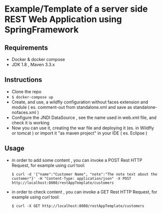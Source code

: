 Example/Template of a server side REST Web Application using SpringFramework
========

Requirements
--------
* Docker & docker compose
* JDK 1.8 , Maven 3.3.x

Instructions
--------
* Clone the repo
* `` $ docker-compose up ``
* Create, and use, a wildfly configuration without faces extension and module ( es. comment-out from standalone.xml and save as standalone-nofaces.xml )
* Configure the JNDI DataSource , see the name used in web.xml file, and check it is working
* Now you can use it, creating the war file and deploying it  (es. in Wildfly or tomcat ) or import it "as maven project" in your IDE ( es. Eclipse ) 

Usage
--------

* in order to add some content , you can invoke a POST Rest HTTP Request, for example using _curl_ tool:

	`` $ curl -d '{"name":"Customer Name", "note":"The note text about the customer"}' -H "Content-Type: application/json" -X POST http://localhost:8080/restAppTemplate/customers ``

* in order to check content , you can invoke a GET Rest HTTP Request, for example using _curl_ tool: 

	`` $ curl -X GET http://localhost:8080/restAppTemplate/customers ``
	